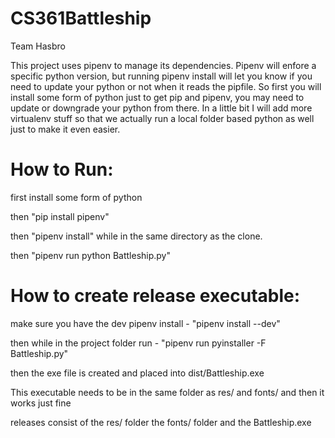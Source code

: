 # CS361Battleship
Team Hasbro


This project uses pipenv to manage its dependencies. Pipenv will enfore a specific python version, but running pipenv install will let you know if you need to update your
python or not when it reads the pipfile. So first you will install some form of python just to get pip and pipenv, you may need to update or downgrade your python from there.
In a little bit I will add more virtualenv stuff so that we actually run a local folder based python as well just to make it even easier.

# How to Run:

first install some form of python

then "pip install pipenv"

then "pipenv install" while in the same directory as the clone.

then "pipenv run python Battleship.py"



# How to create release executable:

make sure you have the dev pipenv install - "pipenv install --dev"

then while in the project folder run - "pipenv run pyinstaller -F Battleship.py"

then the exe file is created and placed into dist/Battleship.exe

This executable needs to be in the same folder as res/ and fonts/ and then it works just fine

releases consist of the res/ folder the fonts/ folder and the Battleship.exe
